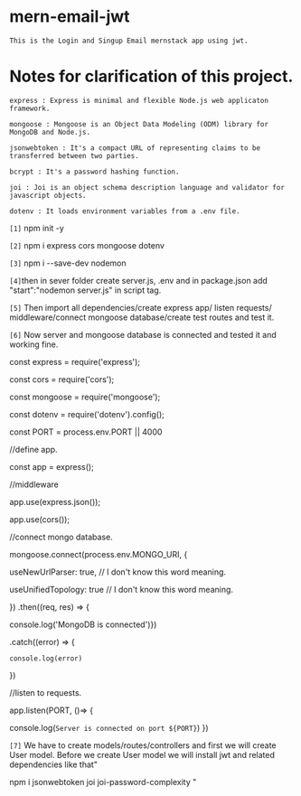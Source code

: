 # mern-email-jwt

`This is the Login and Singup Email mernstack app using jwt.`

# Notes for clarification of this project.
`express : Express is minimal and flexible Node.js web applicaton framework.`

`mongoose : Mongoose is an Object Data Modeling (ODM) library for MongoDB and Node.js.`

`jsonwebtoken : It's a compact URL of representing claims to be transferred between two parties.`

`bcrypt : It's a password hashing function.`

`joi : Joi is an object schema description language and validator for javascript objects.`

`dotenv : It loads environment variables from a .env file.`


`[1]` npm init -y

`[2]` npm i express cors mongoose dotenv

`[3]` npm i --save-dev nodemon

`[4]`then in sever folder create server.js, .env and in package.json add "start":"nodemon server.js" in script tag. 

`[5]` Then import all dependencies/create express app/ listen requests/ middleware/connect mongoose database/create test routes and test it. 

`[6]` Now server and mongoose database is connected and tested it and working fine. 

const express = require('express');

const cors = require('cors');

const mongoose = require('mongoose');

const dotenv = require('dotenv').config();

const PORT = process.env.PORT || 4000

//define app.

const app = express();


//middleware

app.use(express.json());

app.use(cors());

//connect mongo database.

mongoose.connect(process.env.MONGO_URI, {

  useNewUrlParser: true, // I don't know this word meaning.
  
  useUnifiedTopology: true // I don't know this word meaning.
  
})
.then((req, res) => {

  console.log('MongoDB is connected')})
  
  .catch((error) => {
  
    console.log(error)
  })

//listen to requests.

app.listen(PORT, ()=> {

  console.log(`Server is connected on port ${PORT}`)
})

`[7]` We have to create models/routes/controllers and first we will create User model. Before we create User model
we will install jwt and related dependencies like that"

npm i jsonwebtoken joi joi-password-complexity "
      
